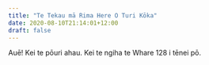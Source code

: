 ```yaml
---
title: "Te Tekau mā Rima Here O Turi Kōka"
date: 2020-08-10T21:14:01+12:00
draft: false
---
```

Auē! Kei te pōuri ahau. Kei te ngiha te Whare 128 i tēnei pō. 
